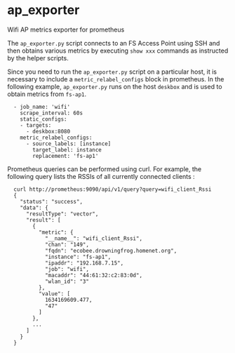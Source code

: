 # ap_exporter
Wifi AP metrics exporter for prometheus

The `ap_exporter.py` script connects to an FS Access Point using SSH and then
obtains various metrics by executing `show xxx` commands as instructed by the
helper scripts.

Since you need to run the `ap_exporter.py` script on a particular host, it is
necessary to include a `metric_relabel_configs` block in prometheus. In the
following example, `ap_exporter.py` runs on the host `deskbox` and is used
to obtain metrics from `fs-ap1`.

```
  - job_name: 'wifi'
    scrape_interval: 60s
    static_configs:
    - targets:
      - deskbox:8080
    metric_relabel_configs:
      - source_labels: [instance]
        target_label: instance
        replacement: 'fs-ap1'
```

Prometheus queries can be performed using curl. For example, the following
query lists the RSSIs of all currently connected clients :

```
  curl http://prometheus:9090/api/v1/query?query=wifi_client_Rssi
  {
    "status": "success",
    "data": {
      "resultType": "vector",
      "result": [
        {
          "metric": {
            "__name__": "wifi_client_Rssi",
            "chan": "149",
            "fqdn": "ecobee.drowningfrog.homenet.org",
            "instance": "fs-ap1",
            "ipaddr": "192.168.7.15",
            "job": "wifi",
            "macaddr": "44:61:32:c2:83:0d",
            "wlan_id": "3"
          },
          "value": [
            1634169609.477,
            "47"
          ]
        },
        ...
      ]
    }
  }
```


